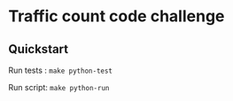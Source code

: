 # Traffic count code challenge

## Quickstart
Run tests : `make python-test`

Run script: `make python-run`